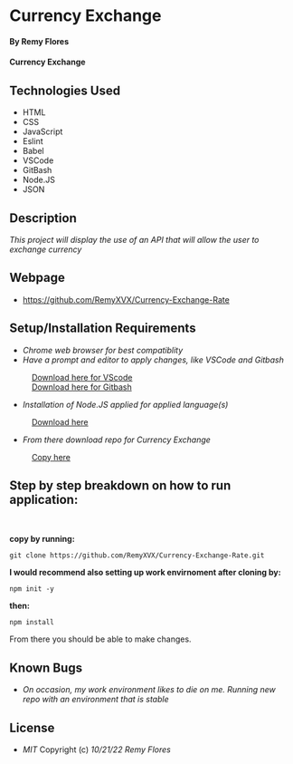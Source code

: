 # Currency Exchange

#### By **Remy Flores**

#### **Currency Exchange**

## Technologies Used
* HTML
* CSS
* JavaScript
* Eslint
* Babel
* VSCode
* GitBash
* Node.JS
* JSON

## Description
_This project will display the use of an API that will allow the user to exchange currency_

## Webpage
* https://github.com/RemyXVX/Currency-Exchange-Rate

## Setup/Installation Requirements
* _Chrome web browser for best compatiblity_
* _Have a prompt and editor to apply changes, like VSCode and Gitbash_

&nbsp;&nbsp;&nbsp;&nbsp;&nbsp;&nbsp;&nbsp;&nbsp;&nbsp;&nbsp;[Download here for VScode](https://code.visualstudio.com/download)<br>
&nbsp;&nbsp;&nbsp;&nbsp;&nbsp;&nbsp;&nbsp;&nbsp;&nbsp;&nbsp;[Download here for Gitbash](https://git-scm.com/downloads)

* _Installation of Node.JS applied for applied language(s)_

&nbsp;&nbsp;&nbsp;&nbsp;&nbsp;&nbsp;&nbsp;&nbsp;&nbsp;&nbsp;[Download here](https://nodejs.org/en/download/)

* _From there download repo for *Currency Exchange*_

&nbsp;&nbsp;&nbsp;&nbsp;&nbsp;&nbsp;&nbsp;&nbsp;&nbsp;&nbsp;[Copy here](https://github.com/RemyXVX/Currency-Exchange-Rate)

## Step by step breakdown on how to run application: ##
<br>

**copy by running:**

```
git clone https://github.com/RemyXVX/Currency-Exchange-Rate.git
````
**I would recommend also setting up work envirnoment after cloning by:**
```
npm init -y
```
**then:**
```
npm install
```
From there you should be able to make changes.

## Known Bugs
* _On occasion, my work environment likes to die on me. Running new repo with an environment that is stable_

## License
* _MIT_
Copyright (c) _10/21/22_ _Remy Flores_